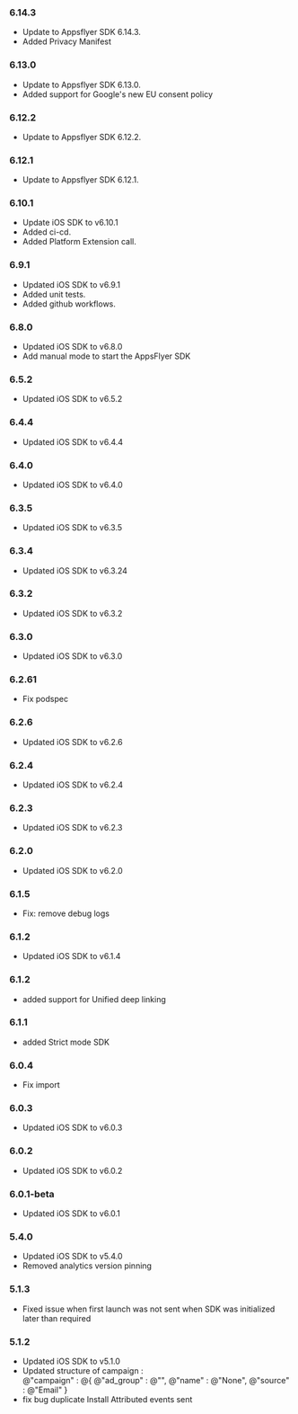 ### 6.14.3
* Update to Appsflyer SDK 6.14.3.
* Added Privacy Manifest

### 6.13.0
* Update to Appsflyer SDK 6.13.0.
* Added support for Google's new EU consent policy

### 6.12.2
* Update to Appsflyer SDK 6.12.2.

### 6.12.1
* Update to Appsflyer SDK 6.12.1.

### 6.10.1
* Update iOS SDK to v6.10.1
* Added ci-cd.
* Added Platform Extension call. 

### 6.9.1
* Updated iOS SDK to v6.9.1
* Added unit tests.
* Added github workflows. 

### 6.8.0
* Updated iOS SDK to v6.8.0
* Add manual mode to start the AppsFlyer SDK

### 6.5.2
* Updated iOS SDK to v6.5.2

### 6.4.4
* Updated iOS SDK to v6.4.4

### 6.4.0
* Updated iOS SDK to v6.4.0

### 6.3.5
* Updated iOS SDK to v6.3.5

### 6.3.4
* Updated iOS SDK to v6.3.24

### 6.3.2
* Updated iOS SDK to v6.3.2

### 6.3.0
* Updated iOS SDK to v6.3.0

### 6.2.61
* Fix podspec

### 6.2.6
* Updated iOS SDK to v6.2.6

### 6.2.4
* Updated iOS SDK to v6.2.4

### 6.2.3
* Updated iOS SDK to v6.2.3

### 6.2.0
* Updated iOS SDK to v6.2.0

### 6.1.5
* Fix: remove debug logs

### 6.1.2
* Updated iOS SDK to v6.1.4

### 6.1.2
* added support for Unified deep linking

### 6.1.1
* added Strict mode SDK

### 6.0.4
* Fix import

### 6.0.3
* Updated iOS SDK to v6.0.3

### 6.0.2
* Updated iOS SDK to v6.0.2

### 6.0.1-beta
* Updated iOS SDK to v6.0.1

### 5.4.0
* Updated iOS SDK to v5.4.0
* Removed analytics version pinning

### 5.1.3
* Fixed issue when first launch was not sent when SDK was initialized later than required

### 5.1.2
* Updated iOS SDK to v5.1.0
* Updated structure of campaign :     
    @"campaign" : @{
            @"ad_group" : @"",
            @"name" : @"None",
            @"source" : @"Email"
        }
* fix bug duplicate Install Attributed events sent

